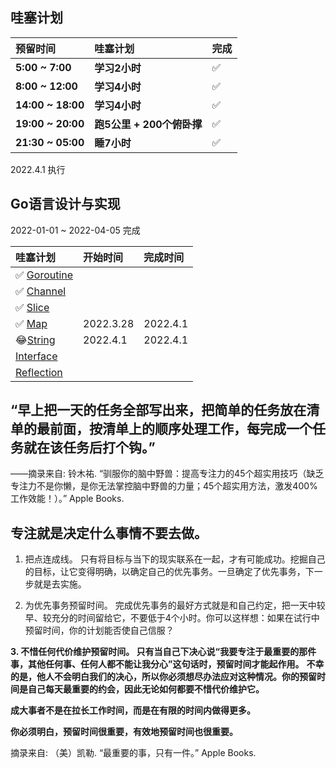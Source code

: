 


## 哇塞计划 


| 预留时间             | 哇塞计划                 | 完成          |
| :---------------   | :--------------         | :------------ |
| **5:00 ~ 7:00**    | **学习2小时**            | ✅            |
| **8:00 ~ 12:00**   | **学习4小时**            | ✅            |
| **14:00 ~ 18:00**  | **学习4小时**            | ✅            |
| **19:00 ~ 20:00**  | **跑5公里 + 200个俯卧撑** | ✅            |
| **21:30 ~ 05:00**  | **睡7小时**              | ✅            |

2022.4.1 执行


## Go语言设计与实现

2022-01-01 ~ 2022-04-05 完成




|  哇塞计划                        |  开始时间            | 完成时间       |
|  :---------------               | :--------------    | :------------ |
|  ✅ [Goroutine](Goroutine.md)   |                    |              |
|  ✅ [Channel](channel.md)       |                    |              |
|  ✅ [Slice](slice.md)           |                    |              |
|  ✅ [Map](Map.md)               |  2022.3.28         | 2022.4.1    |
|  😂[String](String.md)          |  2022.4.1          | 2022.4.1     |
|  [Interface](Interface.md)      |                    |              |
|  [Reflection](reflection.md)    |                    |              |



<!-- 1. ✅ [Goroutine](Goroutine.md)
2. ✅ [Channel](channel.md)
3. ✅ [Slice](slice.md)
4. ✅ [Map](Map.md)  
5. [String](String.md)
6. [for and range]()
7. [select]()
8. [defer]()
9. [panic and recover ]()
10. [make and new]()  
11. [Interface](Interface.md)
12. [Reflection](reflection.md)
13. [Gc](gc.md)  
14. [Build and Link](build.md)
15. [defer 和逃逸分析]()
16. [Lib](lib.md)
17. [内存对齐]()
18. ✅ [ASM](asm.md)   -->







## “早上把一天的任务全部写出来，把简单的任务放在清单的最前面，按清单上的顺序处理工作，每完成一个任务就在该任务后打个钩。”

——摘录来自: 铃木祐. “驯服你的脑中野兽：提高专注力的45个超实用技巧（缺乏专注力不是你懒，是你无法掌控脑中野兽的力量；45个超实用方法，激发400%工作效能！）。” Apple Books.


## 专注就是决定什么事情不要去做。

1. 把点连成线。 只有将目标与当下的现实联系在一起，才有可能成功。挖掘自己的目标，让它变得明确，以确定自己的优先事务。一旦确定了优先事务，下一步就是去实施。

2. 为优先事务预留时间。 完成优先事务的最好方式就是和自己约定，把一天中较早、较充分的时间留给它，不要低于4个小时。你可以这样想：如果在试行中预留时间，你的计划能否使自己信服？

**3. 不惜任何代价维护预留时间。 只有当自己下决心说“我要专注于最重要的那件事，其他任何事、任何人都不能让我分心”这句话时，预留时间才能起作用。**
**不幸的是，他人不会明白我们的决心，所以你必须想尽办法应对这种情况。你的预留时间是自己每天最重要的约会，因此无论如何都要不惜代价维护它。**

**成大事者不是在拉长工作时间，而是在有限的时间内做得更多。**

**你必须明白，预留时间很重要，有效地预留时间也很重要。**

摘录来自: （美）凯勒. “最重要的事，只有一件。” Apple Books.
